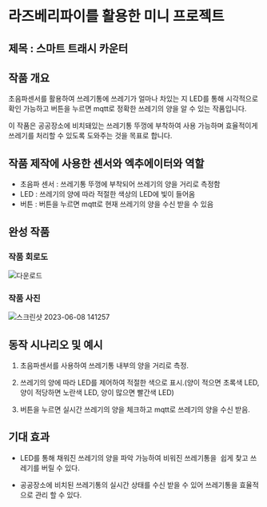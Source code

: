 # 라즈베리파이를 활용한 미니 프로젝트

## 제목 : 스마트 트래시 카운터

## 작품 개요
초음파센서를 활용하여 쓰레기통에 쓰레기가 얼마나 차있는 지 LED를 통해 시각적으로 확인 가능하고 버튼을 누르면 mqtt로 정확한 쓰레기의 양을 알 수 있는 작품입니다.
 
이 작품은 공공장소에 비치돼있는 쓰레기통 뚜껑에 부착하여 사용 가능하며 효율적이게 쓰레기를 처리할 수 있도록 도와주는 것을 목표로 합니다.

## 작품 제작에 사용한 센서와 엑추에이터와 역할
- 초음파 센서 : 쓰레기통 뚜껑에 부착되어 쓰레기의 양을 거리로 측정함
- LED : 쓰레기의 양에 따라 적절한 색상의 LED에 빛이 들어옴 
- 버튼 : 버튼을 누르면 mqtt로 현재 쓰레기의 양을 수신 받을 수 있음

## 완성 작품

### 작품 회로도
![다운로드](https://github.com/Hyehyun1001/smart_counter/assets/131340754/64d5e6b8-b022-46e6-8635-82cc616ed67e)
### 작품 사진
![스크린샷 2023-06-08 141257](https://github.com/Hyehyun1001/smart_counter/assets/131340754/3854ba9f-9646-48af-a7fb-ed2d705e621e)

## 동작 시나리오 및 예시
1. 초음파센서를 사용하여 쓰레기통 내부의 양을 거리로 측정.

2. 쓰레기의 양에 따라 LED를 제어하여 적절한 색으로 표시.(양이 적으면 초록색 LED, 양이 적당하면 노란색 LED, 양이 많으면 빨간색 LED)

3. 버튼을 누르면 실시간 쓰레기의 양을 체크하고 mqtt로 쓰레기의 양을 수신 받음.

## 기대 효과
- LED를 통해 채워진 쓰레기의 양을 파악 가능하여 비워진 쓰레기통을  쉽게 찾고 쓰레기를 버릴 수 있다.

- 공공장소에 비치된 쓰레기통의 실시간 상태를 수신 받을 수 있어 쓰레기통을 효율적으로 관리 할 수 있다. 

